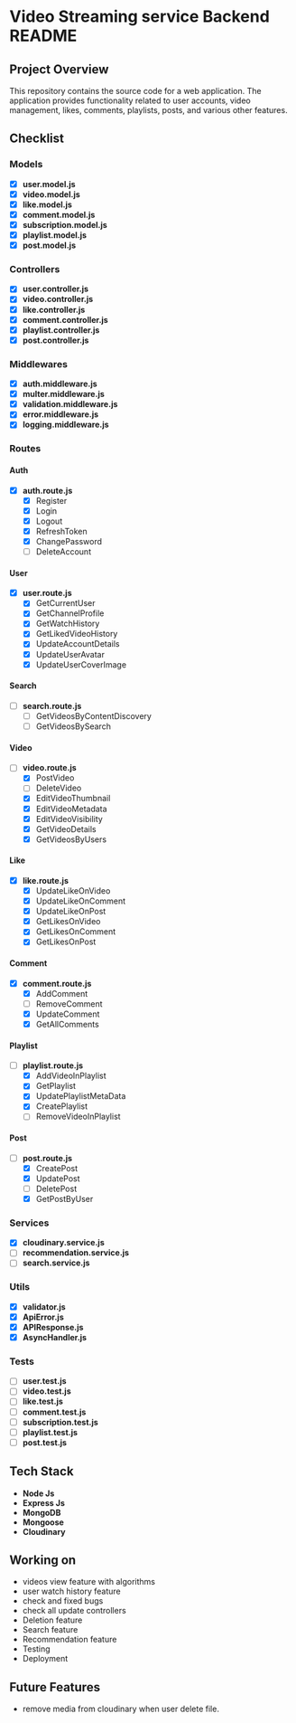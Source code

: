 # Video Streaming service Backend README

## Project Overview

This repository contains the source code for a web application. The application provides functionality related to user accounts, video management, likes, comments, playlists, posts, and various other features.

## Checklist

### Models

- [x] **user.model.js**
- [x] **video.model.js**
- [x] **like.model.js**
- [x] **comment.model.js**
- [x] **subscription.model.js**
- [x] **playlist.model.js**
- [x] **post.model.js**

### Controllers

- [x] **user.controller.js**
- [x] **video.controller.js**
- [x] **like.controller.js**
- [x] **comment.controller.js**
- [x] **playlist.controller.js**
- [x] **post.controller.js**

### Middlewares

- [x] **auth.middleware.js**
- [x] **multer.middleware.js**
- [x] **validation.middleware.js**
- [x] **error.middleware.js**
- [x] **logging.middleware.js**

### Routes

#### Auth

- [x] **auth.route.js**
  - [x] Register
  - [x] Login
  - [x] Logout
  - [x] RefreshToken
  - [x] ChangePassword
  - [ ] DeleteAccount

#### User

- [x] **user.route.js**
  - [x] GetCurrentUser
  - [x] GetChannelProfile
  - [x] GetWatchHistory
  - [x] GetLikedVideoHistory
  - [x] UpdateAccountDetails
  - [x] UpdateUserAvatar
  - [x] UpdateUserCoverImage

#### Search

- [ ] **search.route.js**
  - [ ] GetVideosByContentDiscovery
  - [ ] GetVideosBySearch

#### Video

- [ ] **video.route.js**
  - [x] PostVideo
  - [ ] DeleteVideo
  - [x] EditVideoThumbnail
  - [x] EditVideoMetadata
  - [x] EditVideoVisibility
  - [x] GetVideoDetails
  - [x] GetVideosByUsers

#### Like

- [x] **like.route.js**
  - [x] UpdateLikeOnVideo
  - [x] UpdateLikeOnComment
  - [x] UpdateLikeOnPost
  - [x] GetLikesOnVideo
  - [x] GetLikesOnComment
  - [x] GetLikesOnPost

#### Comment

- [x] **comment.route.js**
  - [x] AddComment
  - [ ] RemoveComment
  - [x] UpdateComment
  - [x] GetAllComments

#### Playlist

- [ ] **playlist.route.js**
  - [x] AddVideoInPlaylist
  - [x] GetPlaylist
  - [x] UpdatePlaylistMetaData
  - [x] CreatePlaylist
  - [ ] RemoveVideoInPlaylist

#### Post

- [ ] **post.route.js**
  - [x] CreatePost
  - [x] UpdatePost
  - [ ] DeletePost
  - [x] GetPostByUser

### Services

- [x] **cloudinary.service.js**
- [ ] **recommendation.service.js**
- [ ] **search.service.js**

### Utils

- [x] **validator.js**
- [x] **ApiError.js**
- [x] **APIResponse.js**
- [x] **AsyncHandler.js**

### Tests

- [ ] **user.test.js**
- [ ] **video.test.js**
- [ ] **like.test.js**
- [ ] **comment.test.js**
- [ ] **subscription.test.js**
- [ ] **playlist.test.js**
- [ ] **post.test.js**

## Tech Stack

- **Node Js**
- **Express Js**
- **MongoDB**
- **Mongoose**
- **Cloudinary**

## Working on

- videos view feature with algorithms
- user watch history feature
- check and fixed bugs
- check all update controllers
- Deletion feature
- Search feature
- Recommendation feature
- Testing
- Deployment

## Future Features

- remove media from cloudinary when user delete file.
